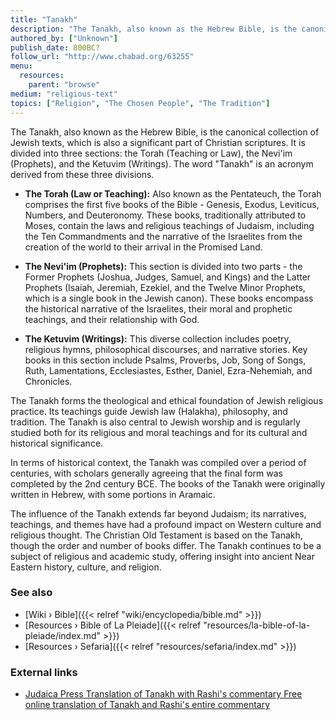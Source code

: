 ```yaml
---
title: "Tanakh"
description: "The Tanakh, also known as the Hebrew Bible, is the canonical collection of Jewish texts, which is also a significant part of Christian scriptures. It is divided into three sections: the Torah (Teaching or Law), the Nevi'im (Prophets), and the Ketuvim (Writings). The word Tanakh is an acronym derived from these three divisions."
authored_by: ["Unknown"]
publish_date: 800BC?
follow_url: "http://www.chabad.org/63255"
menu:
  resources:
    parent: "browse"
medium: "religious-text"
topics: ["Religion", "The Chosen People", "The Tradition"]
---
```


The Tanakh, also known as the Hebrew Bible, is the canonical collection of Jewish texts, which is also a significant part of Christian scriptures. It is divided into three sections: the Torah (Teaching or Law), the Nevi'im (Prophets), and the Ketuvim (Writings). The word "Tanakh" is an acronym derived from these three divisions.

- **The Torah (Law or Teaching):** Also known as the Pentateuch, the Torah comprises the first five books of the Bible - Genesis, Exodus, Leviticus, Numbers, and Deuteronomy. These books, traditionally attributed to Moses, contain the laws and religious teachings of Judaism, including the Ten Commandments and the narrative of the Israelites from the creation of the world to their arrival in the Promised Land.

- **The Nevi'im (Prophets):** This section is divided into two parts - the Former Prophets (Joshua, Judges, Samuel, and Kings) and the Latter Prophets (Isaiah, Jeremiah, Ezekiel, and the Twelve Minor Prophets, which is a single book in the Jewish canon). These books encompass the historical narrative of the Israelites, their moral and prophetic teachings, and their relationship with God.

- **The Ketuvim (Writings):** This diverse collection includes poetry, religious hymns, philosophical discourses, and narrative stories. Key books in this section include Psalms, Proverbs, Job, Song of Songs, Ruth, Lamentations, Ecclesiastes, Esther, Daniel, Ezra-Nehemiah, and Chronicles.

The Tanakh forms the theological and ethical foundation of Jewish religious practice. Its teachings guide Jewish law (Halakha), philosophy, and tradition. The Tanakh is also central to Jewish worship and is regularly studied both for its religious and moral teachings and for its cultural and historical significance.

In terms of historical context, the Tanakh was compiled over a period of centuries, with scholars generally agreeing that the final form was completed by the 2nd century BCE. The books of the Tanakh were originally written in Hebrew, with some portions in Aramaic.

The influence of the Tanakh extends far beyond Judaism; its narratives, teachings, and themes have had a profound impact on Western culture and religious thought. The Christian Old Testament is based on the Tanakh, though the order and number of books differ. The Tanakh continues to be a subject of religious and academic study, offering insight into ancient Near Eastern history, culture, and religion.

### See also

- [Wiki › Bible]({{< relref "wiki/encyclopedia/bible.md" >}})
- [Resources › Bible of La Pleiade]({{< relref "resources/la-bible-of-la-pleiade/index.md" >}})
- [Resources › Sefaria]({{< relref "resources/sefaria/index.md" >}})

### External links

- [Judaica Press Translation of Tanakh with Rashi\'s commentary Free online translation of Tanakh and Rashi\'s entire commentary](http://www.chabad.org/63255)
